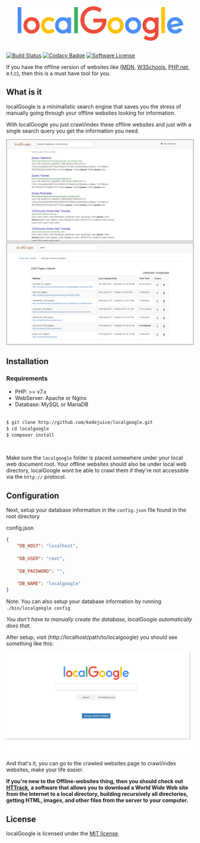 <p align="center"> <img src="./assets/images/localgoogle.png" alt="localGoogle logo" border="0" /> </p>

[![Build Status](https://travis-ci.org/kodejuice/localGoogle.svg?branch=master)](https://travis-ci.org/kodejuice/localGoogle)
[![Codacy Badge](https://api.codacy.com/project/badge/Grade/32667e5ee1bd414c8e4837f096485997)](https://www.codacy.com/app/kodejuice/localGoogle_2?utm_source=github.com&amp;utm_medium=referral&amp;utm_content=kodejuice/localGoogle&amp;utm_campaign=Badge_Grade)
[![Software License](https://img.shields.io/badge/license-MIT-brightgreen.svg?style=flat)](LICENSE.md)


If you have the offline version of websites like ([MDN](https://developer.mozilla.org/), [W3Schools](https://w3schools.com/), [PHP.net](https://php.net/), e.t.c), then this is a must have tool for you.

## What is it

localGoogle is a minimalistic search engine that saves you the stress of manually going through your offline websites looking for information.

With localGoogle you just crawl/index these offline websites and just with a single search query you get the information you need.

![Search Results Page](./screenshots/results_page.png)
![Indexed Sites](./screenshots/indexed_sites.png)

## Installation

### Requirements
  * PHP: >= v7.x
  * WebServer: Apache or Nginx
  * Database: MySQL or MariaDB
<br><br>

```bash
$ git clone http://github.com/kodejuice/localgoogle.git
$ cd localgoogle
$ composer install
```
<br>

Make sure the `localgoogle` folder is placed somewhere under your local web document root. Your offline websites should also be under local web directory, localGoogle wont be able to crawl them if they're not accessible via the `http://` protocol.

Configuration
-------------

Next, setup your database information in the `config.json` file found in the root directory

config.json

```json
{
	"DB_HOST": "localhost",

	"DB_USER": "root",

	"DB_PASSWORD": "",

	"DB_NAME": "localgoogle"
}

```

Note: You can also setup your database information by running `./bin/localgoogle config`

_You don't have to manually create the database, localGoogle automatically does that._

After setup, visit (http://localhost/path/to/localgoogle) you should see something like this:

![Index Page](./screenshots/index_page.png)

And that's it, you can go to the crawled websites page to crawl/index websites, make your life easier.

**If you're new to the Offline-websites thing, then you should check out [HTTrack](https://www.httrack.com/), a software that allows you to download a World Wide Web site from the Internet to a local directory, building recursively all directories, getting HTML, images, and other files from the server to your computer.**

## License

localGoogle is licensed under the [MIT license](https://opensource.org/licenses/MIT).
